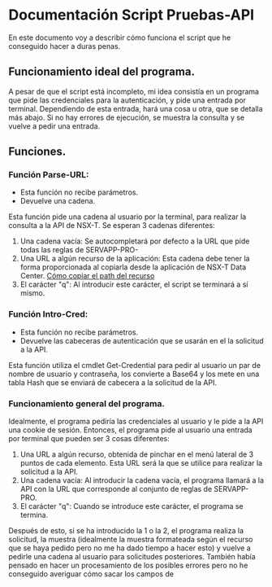 # Documentación Script Pruebas-API
En este documento voy a describir cómo funciona el script que he conseguido hacer a duras penas.
## Funcionamiento ideal del programa.
A pesar de que el script está incompleto, mi idea consistía en un programa que pide las credenciales para la autenticación, y pide una entrada por terminal. Dependiendo de esta entrada, hará una cosa u otra, que se detalla más abajo. Si no hay errores de ejecución, se muestra la consulta y se vuelve a pedir una entrada.
## Funciones.
### Función Parse-URL:
- Esta función no recibe parámetros. 
- Devuelve una cadena. 

Esta función pide una cadena al usuario por la terminal, para realizar la consulta a la API de NSX-T. Se esperan 3 cadenas diferentes:
1. Una cadena vacía: Se autocompletará por defecto a la URL que pide todas las reglas de SERVAPP-PRO-
2. Una URL a algún recurso de la aplicación: Esta cadena debe tener la forma proporcionada al copiarla desde la aplicación de NSX-T Data Center. [Cómo copiar el path del recurso](https://drive.google.com/file/d/1o-cikh9H32egGpM3egRWnU4qHBkQoyuA/view?usp=sharing)
3. El carácter "q": Al introducir este carácter, el script se terminará a sí mismo.

### Función Intro-Cred:
- Esta función no recibe parámetros.
- Devuelve las cabeceras de autenticación que se usarán en el la solicitud a la API.

Esta función utiliza el cmdlet Get-Credential para pedir al usuario un par de nombre de usuario y contraseña, los convierte a Base64 y los mete en una tabla Hash que se enviará de cabecera a la solicitud de la API.

### Funcionamiento general del programa.
Idealmente, el programa pediría las credenciales al usuario y le pide a la API una cookie de sesión. Entonces, el programa pide al usuario una entrada por terminal que pueden ser 3 cosas diferentes:
1. Una URL a algún recurso, obtenida de pinchar en el menú lateral de 3 puntos de cada elemento. Esta URL será la que se utilice para realizar la solicitud a la API. 
2. Una cadena vacía: Al introducir la cadena vacía, el programa llamará a la API con la URL que corresponde al conjunto de reglas de SERVAPP-PRO. 
3. El carácter "q": Cuando se introduce este carácter, el programa se termina. 

Después de esto, si se ha introducido la 1 o la 2, el programa realiza la solicitud, la muestra (idealmente la muestra formateada según el recurso que se haya pedido pero no me ha dado tiempo a hacer esto) y vuelve a pedirle una cadena al usuario para solicitudes posteriores.
También había pensado en hacer un procesamiento de los posibles errores pero no he conseguido averiguar cómo sacar los campos de
<!--stackedit_data:
eyJoaXN0b3J5IjpbLTEwNjQ2MjM1MzUsMTkyMzQ1NTAwOSwxOD
U4MDQ1Nzc4LDEwMDc1NTgxMDYsLTE1MDM3MDU4MCw4MDc5MTM2
NzQsLTMzMjQ1NTM2M119
-->